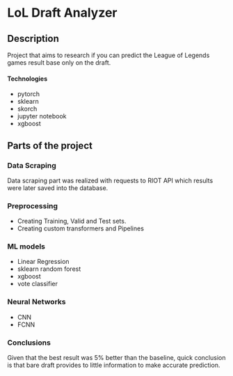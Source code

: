 # LoL Draft Analyzer

## Description

Project that aims to research if you can predict the League of Legends games result base only on the draft.

#### Technologies
  - pytorch
  - sklearn
  - skorch
  - jupyter notebook
  - xgboost

## Parts of the project
### Data Scraping

Data scraping part was realized with requests to RIOT API which results were later saved into the database.

### Preprocessing

- Creating Training, Valid and Test sets.
- Creating custom transformers and Pipelines

### ML models

- Linear Regression
- sklearn random forest
- xgboost
- vote classifier

### Neural Networks

- CNN
- FCNN

### Conclusions

Given that the best result was 5% better than the baseline, quick conclusion is that bare draft
provides to little information to make accurate prediction.


